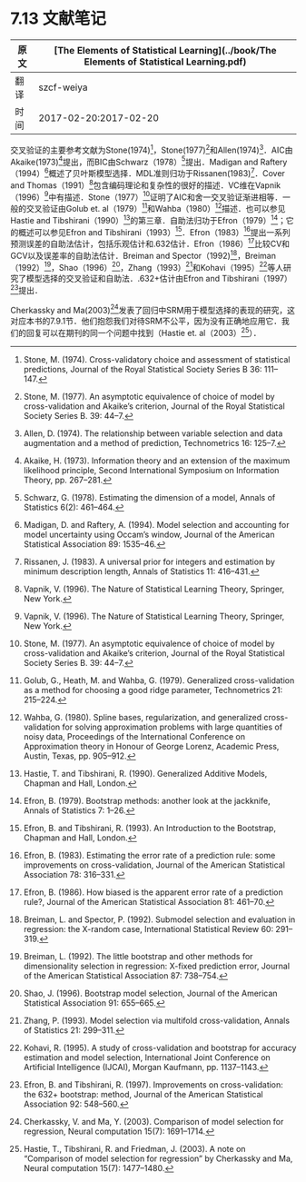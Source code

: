 # 7.13 文献笔记

| 原文   | [The Elements of Statistical Learning](../book/The Elements of Statistical Learning.pdf) |
| ---- | ---------------------------------------- |
| 翻译   | szcf-weiya                               |
| 时间   | 2017-02-20:2017-02-20                    |

交叉验证的主要参考文献为Stone(1974)[^1]，Stone(1977)[^2]和Allen(1974)[^3]．AIC由Akaike(1973)[^4]提出，而BIC由Schwarz（1978）[^5]提出．Madigan and Raftery（1994）[^6]概述了贝叶斯模型选择．MDL准则归功于Rissanen(1983)[^7]．Cover and Thomas（1991）[^8]包含编码理论和复杂性的很好的描述．VC维在Vapnik（1996）[^8]中有描述．Stone（1977）[^2]证明了AIC和舍一交叉验证渐进相等．一般的交叉验证由Golub et. al（1979）[^10]和Wahba（1980）[^11]描述．也可以参见Hastie and Tibshirani（1990）[^12]的第三章．自助法归功于Efron（1979）[^13]；它的概述可以参见Efron and Tibshirani（1993）[^14]．Efron（1983）[^15]提出一系列预测误差的自助法估计，包括乐观估计和.632估计．Efron（1986）[^16]比较CV和GCV以及误差率的自助法估计．Breiman and Spector（1992)[^17]，Breiman（1992）[^18]，Shao（1996）[^19]，Zhang（1993）[^20]和Kohavi（1995）[^21]等人研究了模型选择的交叉验证和自助法．.632+估计由Efron and Tibshirani（1997）[^22]提出．

Cherkassky and Ma(2003)[^23]发表了回归中SRM用于模型选择的表现的研究，这对应本书的7.9.1节．他们抱怨我们对待SRM不公平，因为没有正确地应用它．我们的回复可以在期刊的同一个问题中找到（Hastie et. al（2003）[^24]）．

[^1]: Stone, M. (1974). Cross-validatory choice and assessment of statistical predictions, Journal of the Royal Statistical Society Series B 36: 111–147.
[^2]: Stone, M. (1977). An asymptotic equivalence of choice of model by cross-validation and Akaike’s criterion, Journal of the Royal Statistical Society Series B. 39: 44–7.
[^3]: Allen, D. (1974). The relationship between variable selection and data augmentation and a method of prediction, Technometrics 16: 125–7.
[^4]: Akaike, H. (1973). Information theory and an extension of the maximum likelihood principle, Second International Symposium on Information Theory, pp. 267–281.
[^5]: Schwarz, G. (1978). Estimating the dimension of a model, Annals of Statistics 6(2): 461–464.
[^6]: Madigan, D. and Raftery, A. (1994). Model selection and accounting for model uncertainty using Occam’s window, Journal of the American Statistical Association 89: 1535–46.
[^7]: Rissanen, J. (1983). A universal prior for integers and estimation by minimum description length, Annals of Statistics 11: 416–431.
[^8]: Vapnik, V. (1996). The Nature of Statistical Learning Theory, Springer, New York.
[^10]: Golub, G., Heath, M. and Wahba, G. (1979). Generalized cross-validation as a method for choosing a good ridge parameter, Technometrics 21: 215–224.
[^11]: Wahba, G. (1980). Spline bases, regularization, and generalized cross-validation for solving approximation problems with large quantities of noisy data, Proceedings of the International Conference on Approximation theory in Honour of George Lorenz, Academic Press, Austin, Texas, pp. 905–912.
[^12]: Hastie, T. and Tibshirani, R. (1990). Generalized Additive Models, Chapman and Hall, London.
[^13]: Efron, B. (1979). Bootstrap methods: another look at the jackknife, Annals of Statistics 7: 1–26.
[^14]: Efron, B. and Tibshirani, R. (1993). An Introduction to the Bootstrap, Chapman and Hall, London.
[^15]: Efron, B. (1983). Estimating the error rate of a prediction rule: some improvements on cross-validation, Journal of the American Statistical Association 78: 316–331.
[^16]: Efron, B. (1986). How biased is the apparent error rate of a prediction rule?, Journal of the American Statistical Association 81: 461–70.
[^17]: Breiman, L. and Spector, P. (1992). Submodel selection and evaluation in regression: the X-random case, International Statistical Review 60: 291–319.
[^18]: Breiman, L. (1992). The little bootstrap and other methods for dimensionality selection in regression: X-fixed prediction error, Journal of the American Statistical Association 87: 738–754.
[^19]: Shao, J. (1996). Bootstrap model selection, Journal of the American Statistical Association 91: 655–665.
[^20]: Zhang, P. (1993). Model selection via multifold cross-validation, Annals of Statistics 21: 299–311.
[^21]: Kohavi, R. (1995). A study of cross-validation and bootstrap for accuracy estimation and model selection, International Joint Conference
on Artificial Intelligence (IJCAI), Morgan Kaufmann, pp. 1137–1143.
[^22]: Efron, B. and Tibshirani, R. (1997). Improvements on cross-validation: the 632+ bootstrap: method, Journal of the American Statistical Association 92: 548–560.
[^23]: Cherkassky, V. and Ma, Y. (2003). Comparison of model selection for regression, Neural computation 15(7): 1691–1714.
[^24]: Hastie, T., Tibshirani, R. and Friedman, J. (2003). A note on “Comparison of model selection for regression” by Cherkassky and Ma, Neural computation 15(7): 1477–1480.

